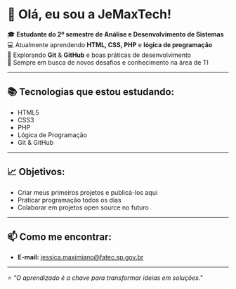# 👋 Olá, eu sou a JeMaxTech!

🎓 **Estudante do 2º semestre de Análise e Desenvolvimento de Sistemas**  
💻 Atualmente aprendendo **HTML, CSS, PHP** e **lógica de programação**  
🚀 Explorando **Git** & **GitHub** e boas práticas de desenvolvimento  
🌱 Sempre em busca de novos desafios e conhecimento na área de TI  

---

## 📚 Tecnologias que estou estudando:
- HTML5  
- CSS3  
- PHP  
- Lógica de Programação  
- Git & GitHub  

---

## 📈 Objetivos:
- Criar meus primeiros projetos e publicá-los aqui  
- Praticar programação todos os dias  
- Colaborar em projetos open source no futuro  

---

## 📫 Como me encontrar:
- **E-mail:** jessica.maximiano@fatec.sp.gov.br 
---

⭐ *"O aprendizado é a chave para transformar ideias em soluções."*

